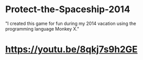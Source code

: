 # Protect-the-Spaceship-2014
"I created this game for fun during my 2014 vacation using the programming language Monkey X."
# https://youtu.be/8qkj7s9h2GE
